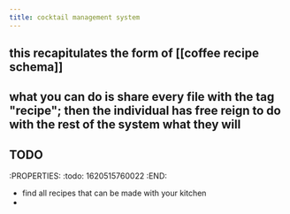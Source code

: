 ```yaml
---
title: cocktail management system
---
```


## this recapitulates the form of [[coffee recipe schema]]
## what you can do is share every file with the tag "recipe"; then the individual has free reign to do with the rest of the system what they will
## TODO 
:PROPERTIES:
:todo: 1620515760022
:END:
 - find all recipes that can be made with your kitchen
 -
